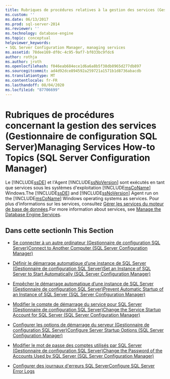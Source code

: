 ```yaml
---
title: Rubriques de procédures relatives à la gestion des services (Gestionnaire de configuration SQL Server) | Microsoft Docs
ms.custom: ''
ms.date: 06/13/2017
ms.prod: sql-server-2014
ms.reviewer: ''
ms.technology: database-engine
ms.topic: conceptual
helpviewer_keywords:
- SQL Server Configuration Manager, managing services
ms.assetid: 78dee169-df0c-4c95-9af7-bf033bc9fdc6
author: rothja
ms.author: jroth
ms.openlocfilehash: f046eab684ece1d6a6a8b5f38db8965d277db897
ms.sourcegitcommit: ad4d92dce894592a259721a1571b1d8736abacdb
ms.translationtype: MT
ms.contentlocale: fr-FR
ms.lasthandoff: 08/04/2020
ms.locfileid: "87706699"
---
```

# <a name="managing-services-how-to-topics-sql-server-configuration-manager"></a><span data-ttu-id="6e97e-102">Rubriques de procédures concernant la gestion des services (Gestionnaire de configuration SQL Server)</span><span class="sxs-lookup"><span data-stu-id="6e97e-102">Managing Services How-to Topics (SQL Server Configuration Manager)</span></span>
  <span data-ttu-id="6e97e-103">Le [!INCLUDE[ssDE](../includes/ssde-md.md)] et l'Agent [!INCLUDE[ssNoVersion](../includes/ssnoversion-md.md)] sont exécutés en tant que services sous les systèmes d'exploitation [!INCLUDE[msCoName](../includes/msconame-md.md)] Windows.</span><span class="sxs-lookup"><span data-stu-id="6e97e-103">The [!INCLUDE[ssDE](../includes/ssde-md.md)] and [!INCLUDE[ssNoVersion](../includes/ssnoversion-md.md)] Agent run on the [!INCLUDE[msCoName](../includes/msconame-md.md)] Windows operating systems as services.</span></span> <span data-ttu-id="6e97e-104">Pour plus d’informations sur les services, consultez [Gérer les services du moteur de base de données](configure-windows/manage-the-database-engine-services.md).</span><span class="sxs-lookup"><span data-stu-id="6e97e-104">For more information about services, see [Manage the Database Engine Services](configure-windows/manage-the-database-engine-services.md).</span></span>  
  
## <a name="in-this-section"></a><span data-ttu-id="6e97e-105">Dans cette section</span><span class="sxs-lookup"><span data-stu-id="6e97e-105">In This Section</span></span>  
  
-   [<span data-ttu-id="6e97e-106">Se connecter à un autre ordinateur &#40;Gestionnaire de configuration SQL Server&#41;</span><span class="sxs-lookup"><span data-stu-id="6e97e-106">Connect to Another Computer &#40;SQL Server Configuration Manager&#41;</span></span>](configure-windows/scm-services-connect-to-another-computer.md)  
  
-   [<span data-ttu-id="6e97e-107">Définir le démarrage automatique d’une instance de SQL Server &#40;Gestionnaire de configuration SQL Server&#41;</span><span class="sxs-lookup"><span data-stu-id="6e97e-107">Set an Instance of SQL Server to Start Automatically &#40;SQL Server Configuration Manager&#41;</span></span>](configure-windows/scm-services-set-an-instance-to-start-automatically.md)  
  
-   [<span data-ttu-id="6e97e-108">Empêcher le démarrage automatique d’une instance de SQL Server &#40;Gestionnaire de configuration SQL Server&#41;</span><span class="sxs-lookup"><span data-stu-id="6e97e-108">Prevent Automatic Startup of an Instance of SQL Server &#40;SQL Server Configuration Manager&#41;</span></span>](configure-windows/scm-services-prevent-automatic-startup-of-an-instance.md)  
  
-   [<span data-ttu-id="6e97e-109">Modifier le compte de démarrage du service pour SQL Server &#40;Gestionnaire de configuration SQL Server&#41;</span><span class="sxs-lookup"><span data-stu-id="6e97e-109">Change the Service Startup Account for SQL Server &#40;SQL Server Configuration Manager&#41;</span></span>](configure-windows/scm-services-change-the-service-startup-account.md)  
  
-   [<span data-ttu-id="6e97e-110">Configurer les options de démarrage du serveur &#40;Gestionnaire de configuration SQL Server&#41;</span><span class="sxs-lookup"><span data-stu-id="6e97e-110">Configure Server Startup Options &#40;SQL Server Configuration Manager&#41;</span></span>](configure-windows/scm-services-configure-server-startup-options.md)  
  
-   [<span data-ttu-id="6e97e-111">Modifier le mot de passe des comptes utilisés par SQL Server &#40;Gestionnaire de configuration SQL Server&#41;</span><span class="sxs-lookup"><span data-stu-id="6e97e-111">Change the Password of the Accounts Used by SQL Server &#40;SQL Server Configuration Manager&#41;</span></span>](configure-windows/scm-services-change-the-password-of-the-accounts-used.md)  
  
-   [<span data-ttu-id="6e97e-112">Configurer des journaux d'erreurs SQL Server</span><span class="sxs-lookup"><span data-stu-id="6e97e-112">Configure SQL Server Error Logs</span></span>](configure-windows/scm-services-configure-sql-server-error-logs.md)  
  
  
